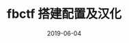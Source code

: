 ---
type: 信息安全
title: fbctf 搭建配置及汉化
date: 2019-06-04
category: security

tags:
- [CTF,pwn]
description: 攻防实验室搭建二：Vulhub漏洞复现环境搭建
---
